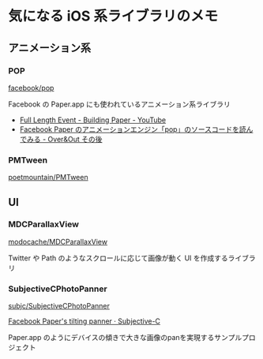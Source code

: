 # 気になる iOS 系ライブラリのメモ

## アニメーション系

### POP

[facebook/pop](https://github.com/facebook/pop "facebook/pop")

Facebook の Paper.app にも使われているアニメーション系ライブラリ

* [Full Length Event - Building Paper - YouTube](https://www.youtube.com/watch?v=OiY1cheLpmI "Full Length Event - Building Paper - YouTube")
* [Facebook Paper のアニメーションエンジン「pop」のソースコードを読んでみる - Over&Out その後](http://d.hatena.ne.jp/shu223/20140502/1399026349 "Facebook Paper のアニメーションエンジン「pop」のソースコードを読んでみる - Over&Out その後")

### PMTween

[poetmountain/PMTween](https://github.com/poetmountain/PMTween "poetmountain/PMTween")

## UI

### MDCParallaxView

[modocache/MDCParallaxView](https://github.com/modocache/MDCParallaxView "modocache/MDCParallaxView")

Twitter や Path のようなスクロールに応じて画像が動く UI を作成するライブラリ

### SubjectiveCPhotoPanner

[subjc/SubjectiveCPhotoPanner](https://github.com/subjc/SubjectiveCPhotoPanner "subjc/SubjectiveCPhotoPanner")

[Facebook Paper's tilting panner · Subjective-C](http://subjc.com/facebook-paper-photo-panner/ "Facebook Paper's tilting panner · Subjective-C")

Paper.app のようにデバイスの傾きで大きな画像のpanを実現するサンプルプロジェクト
